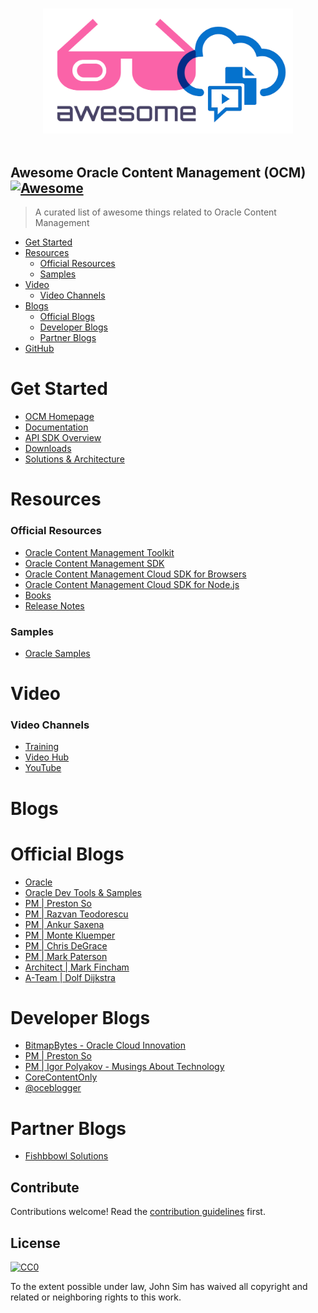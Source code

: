 <p align="center">
  <br>
  <img width="400" src="./awesome.png" alt="logo of awesome-OCM repository">
  <br>
  <br>
</p>

## Awesome Oracle Content Management (OCM) [![Awesome](https://awesome.re/badge.svg)](https://awesome.re)


> A curated list of awesome things related to Oracle Content Management

- [Get Started](#get-started)
- [Resources](#resources)
  - [Official Resources](#official-resources)
  - [Samples](#samples)
- [Video](#video)
  - [Video Channels](#video-channels)
- [Blogs](#resources)
  - [Official Blogs](#official-blogs)
  - [Developer Blogs](#developer-blogs)
  - [Partner Blogs](#partner-blogs)
- [GitHub](#github)

# Get Started
 - [OCM Homepage](https://www.oracle.com/uk/content-management)
 - [Documentation](https://docs.oracle.com/en/cloud/paas/content-cloud/)
 - [API SDK Overview](https://docs.oracle.com/en/cloud/paas/content-cloud/apisdk.html)
 - [Downloads](https://www.oracle.com/content-management/technologies/downloads/)
 - [Solutions & Architecture](https://docs.oracle.com/solutions/?q=&cType=reference-architectures%2Csolution-playbook%2Cbuilt-deployed&sort=date-desc&lang=en)



# Resources

### Official Resources
- [Oracle Content Management Toolkit](https://github.com/oracle/content-and-experience-toolkit)
- [Oracle Content Management SDK](https://github.com/oracle/content-management-sdk)
- [Oracle Content Management Cloud SDK for Browsers](https://github.com/oracle/content-sdk-for-browser)
- [Oracle Content Management Cloud SDK for Node.js](https://github.com/oracle/content-sdk-for-nodejs)
- [Books](https://docs.oracle.com/en/cloud/paas/content-cloud/books.html)
- [Release Notes](https://docs.oracle.com/en/cloud/paas/content-cloud/whats-new/index.html)

### Samples
- [Oracle Samples](https://docs.oracle.com/en/cloud/paas/content-cloud/samples.html)

# Video

### Video Channels
 - [Training](https://docs.oracle.com/en/cloud/paas/content-cloud/videos.html)
 - [Video Hub](https://videohub.oracle.com/tag?tagid=ocm)
 - [YouTube](https://www.youtube.com/playlist?list=PLKCk3OyNwIzs00F4tKn-Q9wfBApaKkEn9)

# Blogs

# Official Blogs
- [Oracle](https://blogs.oracle.com/content-management/)
- [Oracle Dev Tools & Samples](https://blogs.oracle.com/content-management/category/ocm-developer-tools-and-samples)
- [PM | Preston So](https://blogs.oracle.com/authors/preston-so)
- [PM | Razvan Teodorescu](https://blogs.oracle.com/authors/razvan-teodorescu)
- [PM | Ankur Saxena](https://blogs.oracle.com/authors/ankur-saxena)
- [PM | Monte Kluemper](https://blogs.oracle.com/authors/monte-kluemper-x)
- [PM | Chris DeGrace](https://blogs.oracle.com/authors/chris-degrace)
- [PM | Mark Paterson](https://blogs.oracle.com/authors/mark-paterson)
- [Architect | Mark Fincham](https://blogs.oracle.com/authors/mark-fincham)
- [A-Team | Dolf Dijkstra](https://blogs.oracle.com/authors/dolf-dijkstra)

# Developer Blogs
- [BitmapBytes - Oracle Cloud Innovation](https://bitmapbytes.com)
- [PM | Preston So](https://preston.so)
- [PM | Igor Polyakov - Musings About Technology](https://igor-polyakov.com)
- [CoreContentOnly](https://www.corecontentonly.com/)
- [@oceblogger](https://medium.com/@oceblogger)

# Partner Blogs
- [Fishbbowl Solutions](https://fishbowlsolutions.com/blog)

## Contribute

Contributions welcome! Read the [contribution guidelines](contributing.md) first.


## License

[![CC0](https://mirrors.creativecommons.org/presskit/buttons/88x31/svg/cc-zero.svg)](https://creativecommons.org/publicdomain/zero/1.0)

To the extent possible under law, John Sim has waived all copyright and
related or neighboring rights to this work.
